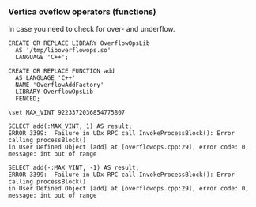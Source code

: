 ### Vertica oveflow operators (functions) 

In case you need to check for over- and underflow.
 
    CREATE OR REPLACE LIBRARY OverflowOpsLib
      AS '/tmp/liboverflowops.so'
      LANGUAGE 'C++';
   
    CREATE OR REPLACE FUNCTION add
      AS LANGUAGE 'C++'
      NAME 'OverflowAddFactory'
      LIBRARY OverflowOpsLib
      FENCED;
    
    \set MAX_VINT 9223372036854775807
    
    SELECT add(:MAX_VINT, 1) AS result;
    ERROR 3399:  Failure in UDx RPC call InvokeProcessBlock(): Error calling processBlock()
    in User Defined Object [add] at [overflowops.cpp:29], error code: 0, message: int out of range
    
    SELECT add(-:MAX_VINT, -1) AS result;
    ERROR 3399:  Failure in UDx RPC call InvokeProcessBlock(): Error calling processBlock()
    in User Defined Object [add] at [overflowops.cpp:29], error code: 0, message: int out of range

  
